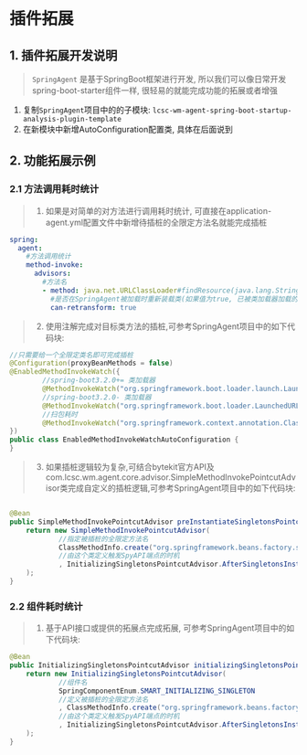 # 插件拓展

## 1. 插件拓展开发说明
> `SpringAgent` 是基于SpringBoot框架进行开发, 所以我们可以像日常开发spring-boot-starter组件一样, 很轻易的就能完成功能的拓展或者增强
1. 复制`SpringAgent`项目中的的子模块: `lcsc-wm-agent-spring-boot-startup-analysis-plugin-template`
2. 在新模块中新增AutoConfiguration配置类, 具体在后面说到

## 2. 功能拓展示例

### 2.1 方法调用耗时统计

> 1. 如果是对简单的对方法进行调用耗时统计, 可直接在application-agent.yml配置文件中新增待插桩的全限定方法名就能完成插桩

```yaml
spring:
  agent:
    #方法调用统计
    method-invoke:
      advisors:
        #方法名
        - method: java.net.URLClassLoader#findResource(java.lang.String)
          #是否在SpringAgent被加载时重新装载类(如果值为true, 已被类加载器加载的类也会被重载)
          can-retransform: true
```

> 2. 使用注解完成对目标类方法的插桩,可参考SpringAgent项目中的如下代码块:

```java
//只需要给一个全限定类名即可完成插桩
@Configuration(proxyBeanMethods = false)
@EnabledMethodInvokeWatch({
        //spring-boot3.2.0+= 类加载器
        @MethodInvokeWatch("org.springframework.boot.loader.launch.LaunchedClassloader#loadClass(java.lang.String, boolean)"),
        //spring-boot3.2.0- 类加载器
        @MethodInvokeWatch("org.springframework.boot.loader.LaunchedURLClassLoader#loadClass(java.lang.String, boolean)"),
        //扫包耗时
        @MethodInvokeWatch("org.springframework.context.annotation.ClassPathScanningCandidateComponentProvider#findCandidateComponents(java.lang.String)")
})
public class EnabledMethodInvokeWatchAutoConfiguration {
}
```

> 3. 如果插桩逻辑较为复杂,可结合bytekit官方API及com.lcsc.wm.agent.core.advisor.SimpleMethodInvokePointcutAdvisor类完成自定义的插桩逻辑,可参考SpringAgent项目中的如下代码块:
```java

@Bean
public SimpleMethodInvokePointcutAdvisor preInstantiateSingletonsPointcutAdvisor() {
    return new SimpleMethodInvokePointcutAdvisor(
            //指定被插桩的全限定方法名
            ClassMethodInfo.create("org.springframework.beans.factory.support.DefaultListableBeanFactory#preInstantiateSingletons()")
            //由这个类定义触发SpyAPI端点的时机
            , InitializingSingletonsPointcutAdvisor.AfterSingletonsInstantiatedSpyInterceptorApi.class
    );
}
```

### 2.2 组件耗时统计
> 1. 基于API接口或提供的拓展点完成拓展, 可参考SpringAgent项目中的如下代码块:
```java
@Bean
public InitializingSingletonsPointcutAdvisor initializingSingletonsPointcutAdvisor() {
    return new InitializingSingletonsPointcutAdvisor(
            //组件名
            SpringComponentEnum.SMART_INITIALIZING_SINGLETON
            //定义被插桩的全限定方法名
            , ClassMethodInfo.create("org.springframework.beans.factory.support.DefaultListableBeanFactory#preInstantiateSingletons()")
            //由这个类定义触发SpyAPI端点的时机
            , InitializingSingletonsPointcutAdvisor.AfterSingletonsInstantiatedSpyInterceptorApi.class
    );
}
